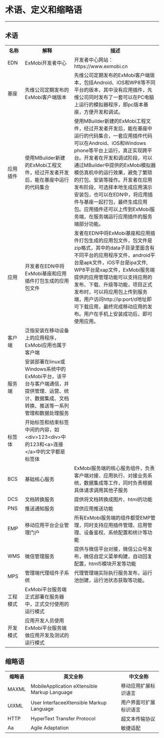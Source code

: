 # 术语、定义和缩略语

----------
<h2 id="cid_0">术语</h2>

 <table>
    <tr>
        <th>名称</th>
        <th>解释</th>
        <th>描述</th>
    </tr>
    <tr>
        <td>EDN</td>
        <td>ExMobi开发者中心</td>
        <td>开发者中心网站：https://www.exmobi.cn</td>
    </tr>
<tr>
        <td>基座</td>
        <td>先维公司定期发布的ExMobi客户端版本</td>
        <td>先维公司定期发布的ExMobi客户端版本，包括Android、iOS和WP8等不同平台的版本，其中没有应用插件，先维公司同时发布了一套可以在PC电脑上运行的模拟器程序，即pc版本基座，方便开发和调试。</td>
    </tr>
<tr>
        <td>应用插件</td>
        <td>使用MBuilder新建的ExMobi工程文件，经过开发者开发后，能在基座中运行的代码集合</td>
        <td>使用MBuilder新建的ExMobi工程文件，经过开发者开发后，能在基座中运行的代码集合，一套应用插件代码可以在Android、iOS和Windows phone等平台上运行，真正实现跨平台。开发者在开发和调试阶段，可以通过MBuilder中提供的ExMobi模拟器模仿真机中的运行效果，避免了繁琐的打包、安装等操作。开发者在应用发布阶段，可选择本地生成应用演示安装包，也可以在EDN中，将应用插件与基座一起打包，最终生成应用包。应用插件还可以上传到ExMobi服务端，在服务端运行应用插件的服务端部分功能。</td>
    </tr>
<tr>
        <td>应用</td>
        <td>开发者在EDN中将ExMobi基座和应用插件打包生成的应用包文件</td>
        <td>发者在EDN中将ExMobi基座和应用插件打包生成的应用包文件，包文件是zip格式，其中的data子目录里面含有不同平台的应用程序文件，android平台是apk文件，iOS平台是ipa文件, WP8平台是xap文件，ExMobi服务端提供的应用管理功能可以支持应用的发布、下载、升级等功能，项目正式发布时，可以将应用包上传到服务端，用户访问http://ip:port/d地址即可下载应用，最终完成移动应用的发布。用户在手机上安装成功后，即可使用应用。</td>
    </tr>
<tr>
        <td>客户端</td>
        <td>泛指安装在移动设备上的应用程序，ExMobi应用也属于客户端</td>
        <td></td>
    </tr>
<tr>
        <td>服务端</td>
        <td>安装部署在linux或Windows系统中的ExMobi平台，该平台与客户端通信，并提供管理、运营、统计、数据集成、文档转换、推送等一系列管理和数据处理服务</td>
        <td></td>
    </tr>
<tr>
        <td>标签体</td>
        <td>开始标签和结束标签中间的内容，如&lt;div&gt;123&lt;div&gt;中的123和&lt;a&gt;连接&lt;/a&gt;中的文字都是标签体
        <td></td>
    </tr>
<tr>
        <td>BCS</td>
        <td>基础核心服务</td>
        <td>ExMobi服务端的核心服务组件，负责客户端对接、应用执行、对接业务系统，数据集成等工作，同时负责根据具体请求调用其他子服务</td>
    </tr>
<tr>
        <td>DCS</td>
        <td>文档转换服务</td>
        <td>提供将文档转换成图片、html的功能</td>
    </tr>
<tr>
        <td>PNS</td>
        <td>推送通知服务</td>
        <td>提供应用推送功能</td>
    </tr>
<tr>
        <td>EMP</td>
        <td>移动应用平台企业管理门户</td>
        <td>所有ExMobi服务端的组件都受EMP管理，同时支持应用插件管理、应用管理、设备鉴权、系统配置和统计等功能</td>
    </tr>
<tr>
        <td>WMS</td>
        <td>微信管理服务</td>
        <td>提供与微信平台对接，微信公众号发布，微信自定义菜单构建，自动回复配置，html5模块开发等功能</td>
    </tr>
<tr>
        <td>MPS</td>
        <td>管理端代理组件子系统</td>
        <td>代理管理端实际执行服务发布，运行池创建，运行池状态获取等功能。</td>
    </tr>
<tr>
        <td>工程模式</td>
        <td>ExMobi平台服务端正式部署在服务器中，正式交付使用的运行模式</td>
        <td></td>
    </tr>
<tr>
        <td>开发模式</td>
        <td>应用开发人员使用ExMobi平台服务端做应用开发及测试的运行模式</td>
        <td></td>
    </tr>
</table>

<h2 id="cid_1">缩略语</h2>

<table>
<tr><th>缩略语</th><th>英文全称</th><th>中文全称</th></tr>
<tr>
<td>MAXML</td>
<td>MobileApplication eXtensible Markup Language</td>
<td>移动应用扩展标识语言</td>
</tr>
<tr>
<td>UIXML</td>
<td>User InterfaceeXtensible Markup Language</td>
<td>用户界面可扩展标识语言</td>
</tr>
<tr>
<td>HTTP</td>
<td>HyperText Transfer Protocol</td>
<td>超文本传输协议</td>
</tr>
<tr>
<td>Aa</td>
<td>Agile Adaptation</td>
<td>敏捷适配</td>
</tr>
</table>